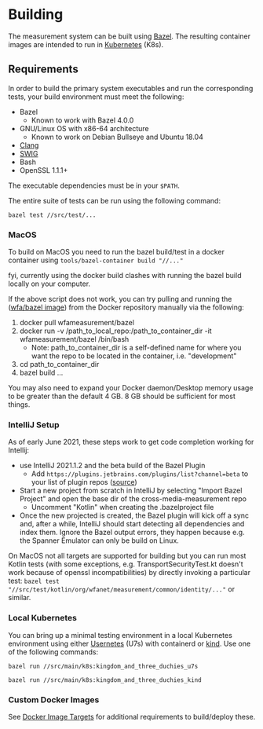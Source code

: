 # Building

The measurement system can be built using [Bazel](https://www.bazel.build/). The
resulting container images are intended to run in
[Kubernetes](https://kubernetes.io/) (K8s).

## Requirements

In order to build the primary system executables and run the corresponding
tests, your build environment must meet the following:

*   Bazel
    *   Known to work with Bazel 4.0.0
*   GNU/Linux OS with x86-64 architecture
    *   Known to work on Debian Bullseye and Ubuntu 18.04
*   [Clang](https://clang.llvm.org/)
*   [SWIG](http://swig.org/)
*   Bash
*   OpenSSL 1.1.1+

The executable dependencies must be in your `$PATH`.

The entire suite of tests can be run using the following command:

```shell
bazel test //src/test/...
```

### MacOS

To build on MacOS you need to run the bazel build/test in a docker container using
`tools/bazel-container build "//..."`

fyi, currently using the docker build clashes with running the bazel build locally on your computer.

If the above script does not work, you can try pulling and running the ([wfa/bazel image](https://hub.docker.com/r/wfameasurement/bazel)) from the Docker repository manually via the following:
   1. docker pull wfameasurement/bazel
   2. docker run -v /path_to_local_repo:/path_to_container_dir -it wfameasurement/bazel /bin/bash
      - Note: path_to_container_dir is a self-defined name for where you want the repo to be located in the container, i.e. "development"
   3. cd path_to_container_dir
   4. bazel build ...

 You may also need to expand your Docker daemon/Desktop memory usage to be greater than the default 4 GB. 8 GB should be sufficient for most things.


### IntelliJ Setup

As of early June 2021, these steps work to get code completion working for Intellij:
- use IntelliJ 2021.1.2 and the beta build of the Bazel Plugin
    - Add `https://plugins.jetbrains.com/plugins/list?channel=beta` to your list of plugin repos ([source](https://github.com/bazelbuild/intellij/issues/2406))
- Start a new project from scratch in IntelliJ by selecting "Import Bazel Project" and open the base dir of the cross-media-measurement repo
    - Uncomment "Kotlin" when creating the .bazelproject file
- Once the new projected is created, the Bazel plugin will kick off a sync and, after a while, IntelliJ should start detecting all dependencies and index them. Ignore the Bazel output errors, they happen because e.g. the Spanner Emulator can only be build on Linux.

On MacOS not all targets are supported for building but you can run most Kotlin tests (with some exceptions, e.g. TransportSecurityTest.kt doesn't work because of openssl incompatibilities) by directly invoking a particular test: `bazel test "//src/test/kotlin/org/wfanet/measurement/common/identity/..."` or similar.


### Local Kubernetes

You can bring up a minimal testing environment in a local Kubernetes environment
using either [Usernetes](https://github.com/rootless-containers/usernetes) (U7s)
with containerd or [kind](https://kind.sigs.k8s.io/). Use one of the following
commands:

```shell
bazel run //src/main/k8s:kingdom_and_three_duchies_u7s
```

```shell
bazel run //src/main/k8s:kingdom_and_three_duchies_kind
```

### Custom Docker Images

See [Docker Image Targets](../src/main/docker/README.md) for additional
requirements to build/deploy these.
